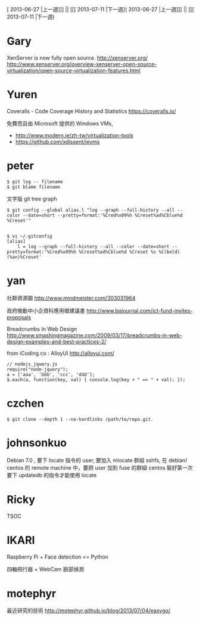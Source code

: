 [ 2013-06-27 |上一週]]] || [[[ 2013-07-11 |下一週]( 2013-06-27 |上一週]]] || [[[ 2013-07-11 |下一週)



# Gary

XenServer is now fully open source.
<http://xenserver.org/>
<http://www.xenserver.org/overview-xenserver-open-source-virtualization/open-source-virtualization-features.html>

# Yuren


Coveralls - Code Coverage History and Statistics
<https://coveralls.io/>

免費而且由 Microsoft 提供的 Windows VMs,
- <http://www.modern.ie/zh-tw/virtualization-tools>
- <https://github.com/xdissent/ievms>

# peter



    $ git log -- filename
    $ git blame filename


文字版 git tree graph


    $ git config --global alias.l "log --graph --full-history --all --color --date=short --pretty=format:'%Cred%x09%h %Creset%ad%Cblue%d %Creset'"


    $ vi ~/.gitconfig
    [alias]
        l = log --graph --full-history --all --color --date=short --pretty=format:'%Cred%x09%h %Creset%ad%Cblue%d %Creset %s %C(bold)(%an)%Creset'


# yan


社群資源圖
<http://www.mindmeister.com/303031964>

政府推動中小企資科應用徵建議書
<http://www.bqjournal.com/ict-fund-invites-proposals>

Breadcrumbs In Web Design
<http://www.smashingmagazine.com/2009/03/17/breadcrumbs-in-web-design-examples-and-best-practices-2/>

from iCoding.co :
AlloyUI
<http://alloyui.com/>



    // nodejs_jquery.js
    require("node-jquery");
    a = ['aaa', 'bbb', 'ccc', 'ddd'];
    $.each(a, function(key, val) { console.log(key + " => " + val); });




# czchen



    $ git clone --depth 1 --no-hardlinks /path/to/repo.git.




# johnsonkuo

Debian 7.0 , 要下 locate 指令的 user, 要加入 mlocate 群組
sshfs, 在 debian/ centos 的 remote machine 中，要把 user 加到 fuse 的群組
 centos 裝好第一次要下 updatedb 的指令才能使用 locate

# Ricky

TSOC

# IKARI

Raspberry Pi + Face detection <= Python

四軸飛行器 + WebCam 臉部偵測

# motephyr


最近研究的技術
<http://motephyr.github.io/blog/2013/07/04/easygo/>